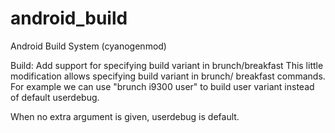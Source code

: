 # android_build
Android Build System (cyanogenmod)

Build: Add support for specifying build variant in brunch/breakfast
This little modification allows specifying build variant in brunch/
breakfast commands. For example we can use "brunch i9300 user" to build
user variant instead of default userdebug.

When no extra argument is given, userdebug is default.
